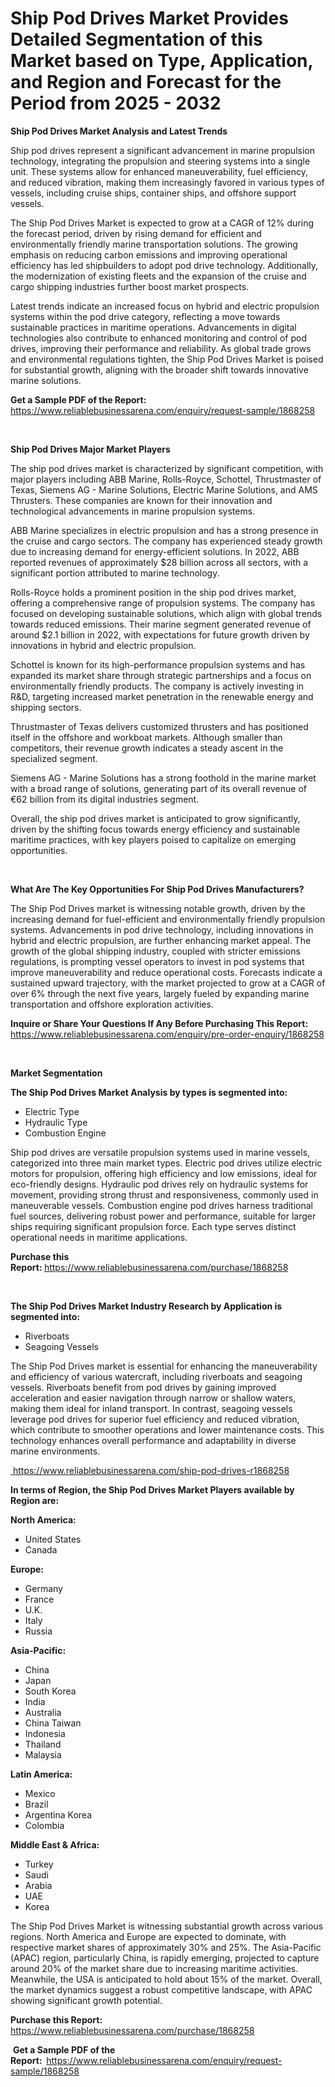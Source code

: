 <p><h1>Ship Pod Drives Market Provides Detailed Segmentation of this Market based on Type, Application, and Region and Forecast for the Period from 2025 - 2032</h1></p><p><strong>Ship Pod Drives Market Analysis and Latest Trends</strong></p>
<p><p>Ship pod drives represent a significant advancement in marine propulsion technology, integrating the propulsion and steering systems into a single unit. These systems allow for enhanced maneuverability, fuel efficiency, and reduced vibration, making them increasingly favored in various types of vessels, including cruise ships, container ships, and offshore support vessels. </p><p>The Ship Pod Drives Market is expected to grow at a CAGR of 12% during the forecast period, driven by rising demand for efficient and environmentally friendly marine transportation solutions. The growing emphasis on reducing carbon emissions and improving operational efficiency has led shipbuilders to adopt pod drive technology. Additionally, the modernization of existing fleets and the expansion of the cruise and cargo shipping industries further boost market prospects. </p><p>Latest trends indicate an increased focus on hybrid and electric propulsion systems within the pod drive category, reflecting a move towards sustainable practices in maritime operations. Advancements in digital technologies also contribute to enhanced monitoring and control of pod drives, improving their performance and reliability. As global trade grows and environmental regulations tighten, the Ship Pod Drives Market is poised for substantial growth, aligning with the broader shift towards innovative marine solutions.</p></p>
<p><strong>Get a Sample PDF of the Report:&nbsp;</strong> <a href="https://www.reliablebusinessarena.com/enquiry/request-sample/1868258?utm_campaign=1871&utm_medium=2&utm_source=Github&utm_content=ia&utm_term=12042025&utm_id=ship-pod-drives">https://www.reliablebusinessarena.com/enquiry/request-sample/1868258</a></p>
<p>&nbsp;</p>
<p><strong>Ship Pod Drives Major Market Players</strong></p>
<p><p>The ship pod drives market is characterized by significant competition, with major players including ABB Marine, Rolls-Royce, Schottel, Thrustmaster of Texas, Siemens AG - Marine Solutions, Electric Marine Solutions, and AMS Thrusters. These companies are known for their innovation and technological advancements in marine propulsion systems.</p><p>ABB Marine specializes in electric propulsion and has a strong presence in the cruise and cargo sectors. The company has experienced steady growth due to increasing demand for energy-efficient solutions. In 2022, ABB reported revenues of approximately $28 billion across all sectors, with a significant portion attributed to marine technology.</p><p>Rolls-Royce holds a prominent position in the ship pod drives market, offering a comprehensive range of propulsion systems. The company has focused on developing sustainable solutions, which align with global trends towards reduced emissions. Their marine segment generated revenue of around $2.1 billion in 2022, with expectations for future growth driven by innovations in hybrid and electric propulsion.</p><p>Schottel is known for its high-performance propulsion systems and has expanded its market share through strategic partnerships and a focus on environmentally friendly products. The company is actively investing in R&D, targeting increased market penetration in the renewable energy and shipping sectors.</p><p>Thrustmaster of Texas delivers customized thrusters and has positioned itself in the offshore and workboat markets. Although smaller than competitors, their revenue growth indicates a steady ascent in the specialized segment.</p><p>Siemens AG - Marine Solutions has a strong foothold in the marine market with a broad range of solutions, generating part of its overall revenue of €62 billion from its digital industries segment.</p><p>Overall, the ship pod drives market is anticipated to grow significantly, driven by the shifting focus towards energy efficiency and sustainable maritime practices, with key players poised to capitalize on emerging opportunities.</p></p>
<p>&nbsp;</p>
<p><strong>What Are The Key Opportunities For Ship Pod Drives Manufacturers?</strong></p>
<p><p>The Ship Pod Drives market is witnessing notable growth, driven by the increasing demand for fuel-efficient and environmentally friendly propulsion systems. Advancements in pod drive technology, including innovations in hybrid and electric propulsion, are further enhancing market appeal. The growth of the global shipping industry, coupled with stricter emissions regulations, is prompting vessel operators to invest in pod systems that improve maneuverability and reduce operational costs. Forecasts indicate a sustained upward trajectory, with the market projected to grow at a CAGR of over 6% through the next five years, largely fueled by expanding marine transportation and offshore exploration activities.</p></p>
<p><strong>Inquire or Share Your Questions If Any Before Purchasing This Report:</strong> <a href="https://www.reliablebusinessarena.com/enquiry/pre-order-enquiry/1868258?utm_campaign=1871&utm_medium=2&utm_source=Github&utm_content=ia&utm_term=12042025&utm_id=ship-pod-drives">https://www.reliablebusinessarena.com/enquiry/pre-order-enquiry/1868258</a></p>
<p>&nbsp;</p>
<p><strong>Market Segmentation</strong></p>
<p><strong>The Ship Pod Drives Market Analysis by types is segmented into:</strong></p>
<p><ul><li>Electric Type</li><li>Hydraulic Type</li><li>Combustion Engine</li></ul></p>
<p><p>Ship pod drives are versatile propulsion systems used in marine vessels, categorized into three main market types. Electric pod drives utilize electric motors for propulsion, offering high efficiency and low emissions, ideal for eco-friendly designs. Hydraulic pod drives rely on hydraulic systems for movement, providing strong thrust and responsiveness, commonly used in maneuverable vessels. Combustion engine pod drives harness traditional fuel sources, delivering robust power and performance, suitable for larger ships requiring significant propulsion force. Each type serves distinct operational needs in maritime applications.</p></p>
<p><strong>Purchase this Report:&nbsp;</strong><a href="https://www.reliablebusinessarena.com/purchase/1868258?utm_campaign=1871&utm_medium=2&utm_source=Github&utm_content=ia&utm_term=12042025&utm_id=ship-pod-drives">https://www.reliablebusinessarena.com/purchase/1868258</a></p>
<p>&nbsp;</p>
<p><strong>The Ship Pod Drives Market Industry Research by Application is segmented into:</strong></p>
<p><ul><li>Riverboats</li><li>Seagoing Vessels</li></ul></p>
<p><p>The Ship Pod Drives market is essential for enhancing the maneuverability and efficiency of various watercraft, including riverboats and seagoing vessels. Riverboats benefit from pod drives by gaining improved acceleration and easier navigation through narrow or shallow waters, making them ideal for inland transport. In contrast, seagoing vessels leverage pod drives for superior fuel efficiency and reduced vibration, which contribute to smoother operations and lower maintenance costs. This technology enhances overall performance and adaptability in diverse marine environments.</p></p>
<p><a href="https://www.reliablebusinessarena.com/ship-pod-drives-r1868258?utm_campaign=1871&utm_medium=2&utm_source=Github&utm_content=ia&utm_term=12042025&utm_id=ship-pod-drives">&nbsp;https://www.reliablebusinessarena.com/ship-pod-drives-r1868258</a></p>
<p><strong>In terms of Region, the Ship Pod Drives Market Players available by Region are:</strong></p>
<p>
    <p> <strong> North America: </strong>
        <ul>
            <li>United States</li>
            <li>Canada</li>
        </ul>
        </p> 
    <p> <strong> Europe: </strong>
        <ul>
            <li>Germany</li>
            <li>France</li>
            <li>U.K.</li>
            <li>Italy</li>
            <li>Russia</li>
        </ul>
        </p> 
    <p> <strong> Asia-Pacific: </strong>
        <ul>
            <li>China</li>
            <li>Japan</li>
            <li>South Korea</li>
            <li>India</li>
            <li>Australia</li>
            <li>China Taiwan</li>
            <li>Indonesia</li>
            <li>Thailand</li>
            <li>Malaysia</li>
        </ul>
        </p> 
    <p> <strong> Latin America: </strong>
        <ul>
            <li>Mexico</li>
            <li>Brazil</li>
            <li>Argentina Korea</li>
            <li>Colombia</li>
        </ul>
        </p> 
    <p> <strong> Middle East & Africa: </strong>
        <ul>
            <li>Turkey</li>
            <li>Saudi</li>
            <li>Arabia</li>
            <li>UAE</li>
            <li>Korea</li>
        </ul>
    </p>
    </p>
<p><p>The Ship Pod Drives Market is witnessing substantial growth across various regions. North America and Europe are expected to dominate, with respective market shares of approximately 30% and 25%. The Asia-Pacific (APAC) region, particularly China, is rapidly emerging, projected to capture around 20% of the market share due to increasing maritime activities. Meanwhile, the USA is anticipated to hold about 15% of the market. Overall, the market dynamics suggest a robust competitive landscape, with APAC showing significant growth potential.</p></p>
<p><strong>Purchase this Report: </strong><a href="https://www.reliablebusinessarena.com/purchase/1868258?utm_campaign=1871&utm_medium=2&utm_source=Github&utm_content=ia&utm_term=12042025&utm_id=ship-pod-drives">https://www.reliablebusinessarena.com/purchase/1868258</a></p>
<p>&nbsp;<strong>Get a Sample PDF of the Report:&nbsp;&nbsp;</strong><a href="https://www.reliablebusinessarena.com/enquiry/request-sample/1868258?utm_campaign=1871&utm_medium=2&utm_source=Github&utm_content=ia&utm_term=12042025&utm_id=ship-pod-drives">https://www.reliablebusinessarena.com/enquiry/request-sample/1868258</a></p>
<p><strong></strong></p>
<p><p></p><p></p><p></p></p>